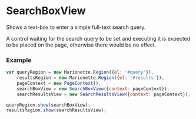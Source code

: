 # SearchBoxView

Shows a text-box to enter a simple full-text search query.

A control waiting for the search query to be set and executing it is expected
to be placed on the page, otherwise there would be no effect.

### Example

```javascript
var queryRegion = new Marionette.Region({el: '#query'}),
    resultsRegion = new Marionette.Region({el: '#results'}),
    pageContext = new PageContext(),
    searchBoxView = new SearchBoxView({context: pageContext}),
    searchResultsView = new SearchResultsView({context: pageContext});

queryRegion.show(searchBoxView);
resultsRegion.show(searchResultsView);
```
